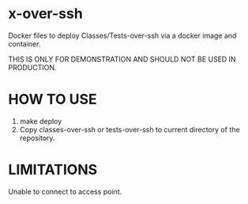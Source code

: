# x-over-ssh
Docker files to deploy Classes/Tests-over-ssh via a docker image and container. 

THIS IS ONLY FOR DEMONSTRATION AND SHOULD NOT BE USED IN PRODUCTION.

# HOW TO USE
1. make deploy
2. Copy classes-over-ssh or tests-over-ssh to current directory of the repository.

# LIMITATIONS

Unable to connect to access point. 

